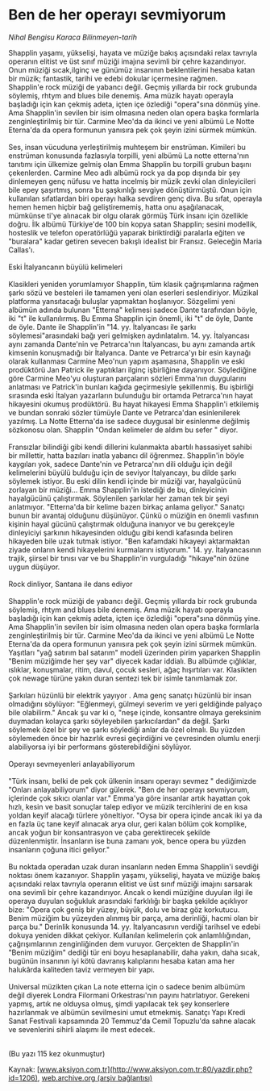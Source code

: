 # Ben de her operayı sevmiyorum

*Nihal Bengisu Karaca Bilinmeyen-tarih*

<div>
 <p>
  <font>
   Shapplin yaşamı, yükselişi, hayata ve müziğe bakış
açısındaki relax tavrıyla operanın elitist ve üst
sınıf müziği imajına  sevimli bir çehre
kazandırıyor. Onun müziği sıcak,ilginç ve günümüz
insanının beklentilerini hesaba katan bir müzik;
fantastik, tarihi ve edebi dokular içermesine rağmen.
   <br/>
   Shapplin'e rock müziği de yabancı değil. Geçmiş
yıllarda bir rock grubunda söylemiş, rhtym and
blues bile denemiş. Ama müzik hayatı operayla
başladığı için kan çekmiş adeta, içten içe özlediği
"opera"sına dönmüş yine. Ama Shapplin'in sevilen
bir isim olmasına neden olan opera başka formlarla
zenginleştirilmiş bir tür. Carmine Meo'da da ikinci
ve yeni albümü Le Notte Eterna'da da opera
formunun yanısıra pek çok şeyin izini sürmek
mümkün.
   <br/>
   <br/>
   Ses, insan vücuduna yerleştirilmiş muhteşem bir enstrüman. Kimileri bu enstrüman
konusunda fazlasıyla torpilli, yeni albümü La notte etterna'nın tanıtımı için ülkemize
gelmiş olan Emma Shapplin bu torpilli grubun başını çekenlerden. Carmine Meo adlı
albümü rock ya da pop dışında bir şey dinlemeyen genç nüfusu ve hatta incelmiş bir
müzik zevki olan dinleyicileri bile epey şaşırtmış, sonra bu şaşkınlığı sevgiye
dönüştürmüştü. Onun için kullanılan sıfatlardan biri operayı halka sevdiren genç diva. Bu
sıfat, operayla hemen hemen hiçbir bağ geliştirememiş, hatta onu aşağılanacak,
mümkünse ti'ye alınacak bir olgu olarak görmüş Türk insanı için özellikle doğru. İlk
albümü Türkiye'de 100 bin kopya satan Shapplin; sesini modellik, hosteslik ve telefon
operatörlüğü yaparak biriktirdiği paralarla eğiten ve "buralara" kadar getiren sevecen
bakışlı idealist bir Fransız. Geleceğin Maria Callas'ı.
   <br/>
   <br/>
   Eski İtalyancanın büyülü kelimeleri
   <br/>
   <br/>
   Klasikleri yeniden yorumlamıyor Shapplin, tüm klasik çağrışımlarına rağmen şarkı
sözü ve besteleri ile tamamen yeni olan eserleri seslendiriyor. Müzikal platforma
yansıtacağı buluşlar yapmaktan hoşlanıyor. Sözgelimi yeni albümün adında bulunan
"Etterna" kelimesi sadece Dante tarafından böyle, iki "t" ile kullanılırmış. Bu Emma
Shapplin için önemli, iki "t" de öyle, Dante de öyle. Dante ile Shapplin'in "14. yy.
İtalyancası ile şarkı söylemesi"arasındaki bağı yeri gelmişken aydınlatalım. 14. yy.
İtalyancası aynı zamanda Dante'nin ve Petrarca'nın İtalyancası, bu aynı zamanda artık
kimsenin konuşmadığı bir İtalyanca. Dante ve Petrarca'yı bir esin kaynağı olarak
kullanması Carmine Meo'nun yapım aşamasına, Shapplin ve eski prodüktörü Jan Patrick
ile yaptıkları ilginç işbirliğine dayanıyor. Söylediğine göre Carmine Meo'yu oluşturan
parçaların sözleri Emma'nın duygularını anlatması ve Patrick'in bunları kağıda
geçirmesiyle şekillenmiş. Bu işbirliği sırasında eski İtalyan yazarların bulunduğu bir
ortamda Petrarca'nın hayat hikayesini okumuş prodüktörü. Bu hayat hikayesi Emma
Shapplin'i etkilemiş ve bundan sonraki sözler tümüyle Dante ve Petrarca'dan esinlenilerek
yazılmış. La Notte Etterna'da ise sadece duygusal bir esinlenme değilmiş sözkonosu olan.
Shapplin "Ondan kelimeler de aldım bu sefer " diyor.
   <br/>
   <br/>
   Fransızlar bilindiği gibi kendi dillerini kulanmakta abartılı hassasiyet sahibi bir
millettir, hatta bazıları inatla yabancı dil öğrenmez. Shapplin'in böyle kaygıları yok,
sadece Dante'nin ve Petrarca'nın dili olduğu için değil kelimelerini büyülü bulduğu için de
seviyor  İtalyancayı, bu dilde şarkı söylemek istiyor.  Bu eski dilin kendi içinde bir müziği
var, hayalgücünü zorlayan bir müziği... Emma Shapplin'in istediği de bu, dinleyicinin
hayalgücünü çalıştırmak. Söylenilen şarkılar her zaman tek bir şeyi anlatmıyor.
"Etterna'da bir kelime bazen birkaç anlama geliyor."  Sanatçı bunun bir avantaj olduğunu
düşünüyor. Çünkü o müziğin en önemli vasfının kişinin hayal gücünü çalıştırmak
olduğuna inanıyor ve bu gerekçeyle dinleyiciyi şarkının hikayesinden olduğu gibi kendi
kafasında beliren hikayeden bile uzak tutmak istiyor. "Ben kafamdaki hikayeyi
aktarmaktan ziyade onların kendi hikayelerini kurmalarını istiyorum." 14. yy.
İtalyancasının trajik, şiirsel bir tınısı var ve bu Shapplin'in vurguladığı "hikaye"nin
özüne uygun düşüyor.
   <br/>
   <br/>
   Rock dinliyor, Santana ile dans ediyor
   <br/>
   <br/>
   Shapplin'e rock müziği de yabancı değil. Geçmiş yıllarda bir rock grubunda söylemiş,
rhtym and blues bile denemiş. Ama müzik hayatı operayla başladığı için kan çekmiş
adeta, içten içe özlediği "opera"sına dönmüş yine. Ama Shapplin'in sevilen bir isim
olmasına neden olan opera başka formlarla zenginleştirilmiş bir tür. Carmine Meo'da da
ikinci ve yeni albümü Le Notte Eterna'da da opera formunun yanısıra pek çok şeyin izini
sürmek mümkün. Yaşıtları "yağ satırım bal satarım" modeli üzerinden pirim yaparken
Shapplin "Benim müziğimde her şey var" diyecek kadar iddialı. Bu albümde çığlıklar,
ıslıklar, konuşmalar, ritim, davul, çocuk sesleri, ağaç hışırtıları var. Klasikten çok
newage türüne yakın duran sentezi tek bir isimle tanımlamak zor.
   <br/>
   <br/>
   Şarkıları hüzünlü bir elektrik yayıyor . Ama genç sanatçı hüzünlü bir insan olmadığını
söylüyor: "Eğlenmeyi, gülmeyi severim ve yeri geldiğinde palyaço bile olabilirm." Ancak
şu var ki o, "neşe içinde, konsantre olmaya gereksinim duymadan kolayca şarkı
söyleyebilen şarkıcılardan" da değil. Şarkı söylemek özel bir şey ve şarkı söylediği anlar
da özel olmalı. Bu yüzden söylemeden önce bir hazırlık evresi geçirdiğini ve çevresinden
olumlu enerji alabiliyorsa iyi bir performans gösterebildiğini söylüyor.
   <br/>
   <br/>
   Operayı sevmeyenleri anlayabiliyorum
   <br/>
   <br/>
   "Türk insanı, belki de pek çok ülkenin insanı operayı sevmez " dediğimizde "Onları
anlayabiliyorum" diyor gülerek. "Ben de her operayı sevmiyorum, içlerinde çok sıkıcı
olanlar var." Emma'ya göre insanlar artık hayattan çok hızlı, kesin ve basit sonuçlar talep
ediyor ve müzik tercihlerini de en kısa yoldan keyif alacağı türlere yöneltiyor. "Oysa bir
opera içinde ancak iki ya da en fazla üç tane keyif alınacak arya olur, geri kalan bölüm çok
komplike, ancak yoğun bir konsantrasyon ve çaba gerektirecek şekilde düzenlenmiştir.
İnsanların ise buna zamanı yok, bence opera bu yüzden insanların çoğuna itici geliyor."
   <br/>
   <br/>
   Bu noktada operadan uzak duran insanların neden Emma Shapplin'i sevdiği
noktası önem kazanıyor. Shapplin yaşamı, yükselişi, hayata ve müziğe bakış açısındaki
relax tavrıyla operanın elitist ve üst sınıf müziği imajını sarsarak ona sevimli bir çehre
kazandırıyor. Ancak o kendi müziğine duyulan ilgi ile operaya duyulan soğukluk
arasındaki farklılığı bir başka şekilde açıklıyor bize: "Opera çok geniş bir yüzey,
büyük, dolu ve biraz göz korkutucu. Benim müziğim bu yüzeyden alınmış bir parça, ama
derinliği, hacmi olan bir parça bu." Derinlik konusunda 14. yy. İtalyancasının verdiği
tarihsel ve edebi dokuya yeniden dikkat çekiyor. Kullanılan kelimelerin çok
anlamlılığından, çağrışımlarının zenginliğinden dem vuruyor. Gerçekten de Shapplin'in
"Benim müziğim" dediği tür eni boyu hesaplanabilir, daha yakın, daha sıcak, bugünün
insanının iyi kötü davranış kalıplarını hesaba katan ama her halukârda kaliteden taviz
vermeyen bir yapı.
   <br/>
   <br/>
   Universal müzikten çıkan La note etterna için o sadece benim albümüm değil diyerek
Londra Filormani Orkestrası'nın payını hatırlatıyor. Gerekeni yapmış, artık ne olduysa
olmuş, şimdi yapılacak tek şey konserlere hazırlanmak ve albümün sevilmesini umut
etmekmiş. Sanatçı Yapı Kredi Sanat Festivali kapsamında 20 Temmuz'da Cemil
Topuzlu'da sahne alacak ve sevenlerini sihirli alaşımı ile mest edecek.
   <br/>
   <br/>
  </font>
 </p>
 <p>
  <font>
   (Bu yazı 115 kez okunmuştur)
  </font>
 </p>
</div>


Kaynak: [www.aksiyon.com.tr](http://www.aksiyon.com.tr:80/yazdir.php?id=1206), [web.archive.org (arşiv bağlantısı)](http://web.archive.org/web/20050228022618/http://www.aksiyon.com.tr:80/yazdir.php?id=1206)
